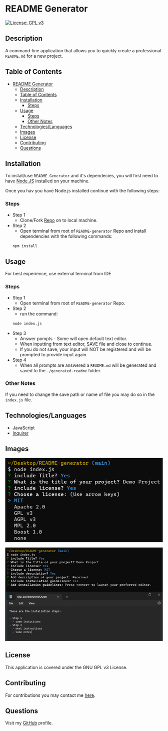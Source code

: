 # README Generator

[![License: GPL v3](https://img.shields.io/badge/License-GPLv3-blue.svg)](https://www.gnu.org/licenses/gpl-3.0)

## Description

A command-line application that allows you to quickly create a professional `README.md` for a new project.

## Table of Contents

- [README Generator](#readme-generator)
  - [Description](#description)
  - [Table of Contents](#table-of-contents)
  - [Installation](#installation)
    - [Steps](#steps)
  - [Usage](#usage)
    - [Steps](#steps-1)
    - [Other Notes](#other-notes)
  - [Technologies/Languages](#technologieslanguages)
  - [Images](#images)
  - [License](#license)
  - [Contributing](#contributing)
  - [Questions](#questions)

## Installation

To install/use `README Generator` and it's dependecies, you will first need to have [Node.JS](https://nodejs.org/) installed on your machine.

Once you hav you have Node.js installed continue with the following steps:

### Steps

- Step 1
  - Clone/Fork [Repo](https://github.com/SebZG/README-generator) on to local machine.
- Step 2
  - Open terminal from root of `README-generator` Repo and install dependencies with the following commands:
  ```bash
  npm install
  ```

## Usage

For best experience, use external terminal from IDE

### Steps

- Step 1
  - Open terminal from root of `README-generator` Repo.
- Step 2
  - run the command:
  ```bash
  node index.js
  ```
- Step 3
  - Answer pompts - Some will open default text editor.
  - When inputting from text editor, SAVE file and close to continue.
  - If you do not save, your input will NOT be registered and will be prompted to provide input again.
- Step 4
  - When all prompts are answered a `README.md` will be generated and saved to the `./generated-readme` folder.

### Other Notes

If you need to change the save path or name of file you may do so in the `index.js` file.

## Technologies/Languages

- JavaScript
- [Inquirer](https://www.npmjs.com/package//inquirer)

## Images

![License](./assets/images/README-generator-license.png)

![Text Editor](./assets/images/README-generator-textEditor.png)

## License

This application is covered under the GNU GPL v3 License.

## Contributing

For contributions you may contact me [here](https://github.com/SebZG).

## Questions

Visit my [GitHub](https://github.com/SebZG) profile.
